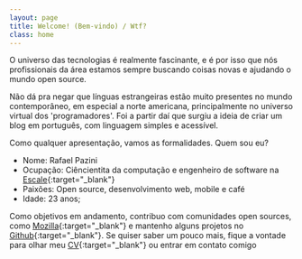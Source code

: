 ```yaml
---
layout: page
title: Welcome! (Bem-vindo) / Wtf?
class: home
---
```


O universo das tecnologias é realmente fascinante, e é por isso que nós profissionais da área estamos sempre buscando coisas novas e ajudando o mundo open source.

Não dá pra negar que línguas estrangeiras estão muito presentes no mundo contemporâneo, em especial a norte americana, principalmente no universo virtual dos 'programadores'. Foi a partir daí que surgiu a ideia de criar um blog em português, com linguagem simples e acessível.

Como qualquer apresentação, vamos as formalidades. Quem sou eu?

*   Nome: Rafael Pazini
*   Ocupação: Ciêncientita da computação  e engenheiro de software na [Escale][4]{:target="_blank"}
*   Paixões: Open source, desenvolvimento web, mobile e café
*   Idade: 23 anos;

Como objetivos em andamento, contribuo com comunidades open sources, como [Mozilla][1]{:target="_blank"} e mantenho alguns projetos no [Github][2]{:target="_blank"}. Se quiser saber um pouco mais, fique a vontade para olhar meu [CV][3]{:target="_blank"} ou entrar em contato comigo



[1]: https://developer.mozilla.org/en-US/docs/MDN/Contribute "Mozilla Contribute"
[2]: https://github.com/rflpazini "Github Rafael Pazini"
[3]: https://rflpazini.com/resume.pdf "CV"
[4]: http://escale.com.br "Escale website"
